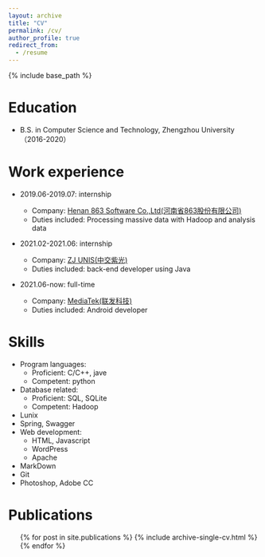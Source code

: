 ```yaml
---
layout: archive
title: "CV"
permalink: /cv/
author_profile: true
redirect_from:
  - /resume
---
```


{% include base_path %}

Education
======
* B.S. in Computer Science and Technology, Zhengzhou University（2016-2020）

Work experience
======
* 2019.06-2019.07: internship 
  * Company: [Henan 863 Software Co.,Ltd(河南省863股份有限公司)](https://www.863soft.com/cn/)
  * Duties included: Processing massive data with Hadoop and analysis data 

* 2021.02-2021.06: internship
  * Company: [ZJ UNIS(中交紫光)](http://www.zjunis.com/zhyy)
  * Duties included: back-end developer using Java

  
* 2021.06-now: full-time
  * Company: [MediaTek(联发科技)](https://www.mediatek.com/)
  * Duties included: Android developer

  
Skills
======
* Program languages: 
  * Proficient: C/C++, jave
  * Competent: python
* Database related:
  * Proficient: SQL, SQLite
  * Competent: Hadoop
* Lunix
* Spring, Swagger
* Web development:
  * HTML, Javascript
  * WordPress
  * Apache
* MarkDown
* Git
* Photoshop, Adobe CC


Publications
======
  <ul>{% for post in site.publications %}
    {% include archive-single-cv.html %}
  {% endfor %}</ul>
  
  
